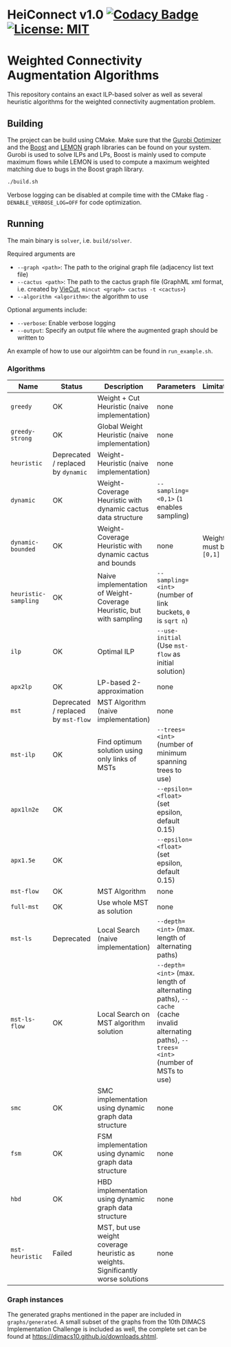 HeiConnect v1.0  [![Codacy Badge](https://app.codacy.com/project/badge/Grade/9d0d08ba6b2d42699ab74fe5f9697bb9)](https://www.codacy.com/gh/KaHIP/KaHIP/dashboard?utm_source=github.com&amp;utm_medium=referral&amp;utm_content=KaHIP/KaHIP&amp;utm_campaign=Badge_Grade)
[![License: MIT](https://img.shields.io/badge/License-MIT-yellow.svg)](https://opensource.org/licenses/MIT)
=====

# Weighted Connectivity Augmentation Algorithms
This repository contains an exact ILP-based solver as well as several heuristic algorithms for the weighted connectivity augmentation problem.

## Building
The project can be build using CMake. Make sure that the [Gurobi Optimizer](https://www.gurobi.com/solutions/gurobi-optimizer) and the [Boost](https://boost.org) and [LEMON](https://lemon.cs.elte.hu/trac/lemon) graph libraries can be found on your system. Gurobi is used to solve ILPs and LPs, Boost is mainly used to compute maximum flows while LEMON is used to compute a maximum weighted matching due to bugs in the Boost graph library.
```sh
./build.sh
```

Verbose logging can be disabled at compile time with the CMake flag `-DENABLE_VERBOSE_LOG=OFF` for code optimization.

## Running
The main binary is `solver`, i.e. `build/solver`.

Required arguments are
- `--graph <path>`: The path to the original graph file (adjacency list text file)
- `--cactus <path>`: The path to the cactus graph file (GraphML xml format, i.e. created by [VieCut](https://github.com/VieCut/VieCut), `mincut <graph> cactus -t <cactus>`)
- `--algorithm <algorithm>`: the algorithm to use

Optional arguments include:
- `--verbose`: Enable verbose logging
- `--output`: Specify an output file where the augmented graph should be written to

An example of how to use our algoirhtm can be found in `run_example.sh`.

### Algorithms
|Name|Status|Description|Parameters|Limitations|
|----|------|-----------|----------|-----------|
|`greedy`|OK|Weight + Cut Heuristic (naive implementation)|none||
|`greedy-strong`|OK|Global Weight Heuristic (naive implementation)|none||
|`heuristic`|Deprecated / replaced by `dynamic`|Weight-Heuristic (naive implementation)|none||
|`dynamic`|OK|Weight-Coverage Heuristic with dynamic cactus data structure|`--sampling=<0,1>` (`1` enables sampling)||
|`dynamic-bounded`|OK|Weight-Coverage Heuristic with dynamic cactus and bounds|none|Weights must be in `[0,1]`|
|`heuristic-sampling`|OK|Naive implementation of Weight-Coverage Heuristic, but with sampling|`--sampling=<int>` (number of link buckets, `0` is `sqrt n`)||
|`ilp`|OK|Optimal ILP|`--use-initial` (Use `mst-flow` as initial solution)||
|`apx2lp`|OK|LP-based 2-approximation|none||
|`mst`|Deprecated / replaced by `mst-flow`|MST Algorithm (naive implementation)|none||
|`mst-ilp`|OK|Find optimum solution using only links of MSTs|`--trees=<int>` (number of minimum spanning trees to use)||
|`apx1ln2e`|OK||`--epsilon=<float>` (set epsilon, default 0.15)||
|`apx1.5e`|OK||`--epsilon=<float>` (set epsilon, default 0.15)||
|`mst-flow`|OK|MST Algorithm|none||
|`full-mst`|OK|Use whole MST as solution|none||
|`mst-ls`|Deprecated|Local Search (naive implementation)|`--depth=<int>` (max. length of alternating paths)||
|`mst-ls-flow`|OK|Local Search on MST algorithm solution|`--depth=<int>` (max. length of alternating paths), `--cache` (cache invalid alternating paths), `--trees=<int>` (number of MSTs to use)||
|`smc`|OK|SMC implementation using dynamic graph data structure|none||
|`fsm`|OK|FSM implementation using dynamic graph data structure|none||
|`hbd`|OK|HBD implementation using dynamic graph data structure|none||
|`mst-heuristic`|Failed|MST, but use weight coverage heuristic as weights. Significantly worse solutions|none||

### Graph instances
The generated graphs mentioned in the paper are included in `graphs/generated`. A small subset of the graphs from the 10th DIMACS Implementation Challenge is included as well, the complete set can be found at https://dimacs10.github.io/downloads.shtml.
